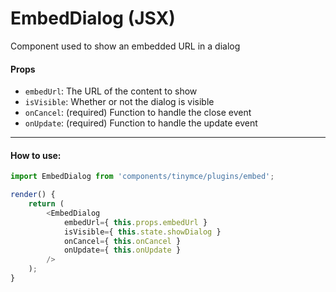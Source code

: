 # EmbedDialog (JSX)

Component used to show an embedded URL in a dialog

#### Props

- `embedUrl`: The URL of the content to show
- `isVisible`: Whether or not the dialog is visible
- `onCancel`: (required) Function to handle the close event
- `onUpdate`: (required) Function to handle the update event

---

#### How to use:

```js
import EmbedDialog from 'components/tinymce/plugins/embed';

render() {
	return (
		<EmbedDialog
			embedUrl={ this.props.embedUrl }
			isVisible={ this.state.showDialog }
			onCancel={ this.onCancel }
			onUpdate={ this.onUpdate }
		/>
	);
}
```
